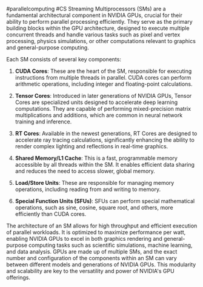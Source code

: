 #parallelcomputing #CS 
Streaming Multiprocessors (SMs) are a fundamental architectural component in NVIDIA GPUs, crucial for their ability to perform parallel processing efficiently. They serve as the primary building blocks within the GPU architecture, designed to execute multiple concurrent threads and handle various tasks such as pixel and vertex processing, physics simulations, or other computations relevant to graphics and general-purpose computing.

Each SM consists of several key components:

1. **CUDA Cores**: These are the heart of the SM, responsible for executing instructions from multiple threads in parallel. CUDA cores can perform arithmetic operations, including integer and floating-point calculations.

2. **Tensor Cores**: Introduced in later generations of NVIDIA GPUs, Tensor Cores are specialized units designed to accelerate deep learning computations. They are capable of performing mixed-precision matrix multiplications and additions, which are common in neural network training and inference.

3. **RT Cores**: Available in the newest generations, RT Cores are designed to accelerate ray tracing calculations, significantly enhancing the ability to render complex lighting and reflections in real-time graphics.

4. **Shared Memory/L1 Cache**: This is a fast, programmable memory accessible by all threads within the SM. It enables efficient data sharing and reduces the need to access slower, global memory.

5. **Load/Store Units**: These are responsible for managing memory operations, including reading from and writing to memory.

6. **Special Function Units (SFUs)**: SFUs can perform special mathematical operations, such as sine, cosine, square root, and others, more efficiently than CUDA cores.

The architecture of an SM allows for high throughput and efficient execution of parallel workloads. It is optimized to maximize performance per watt, enabling NVIDIA GPUs to excel in both graphics rendering and general-purpose computing tasks such as scientific simulations, machine learning, and data analysis. GPUs are made up of multiple SMs, and the exact number and configuration of the components within an SM can vary between different models and generations of NVIDIA GPUs. This modularity and scalability are key to the versatility and power of NVIDIA's GPU offerings.